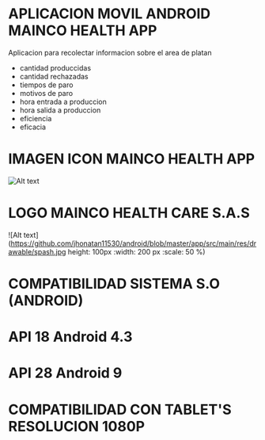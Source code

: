 # APLICACION MOVIL ANDROID MAINCO HEALTH APP

Aplicacion para recolectar informacion sobre el area de platan

- cantidad produccidas
- cantidad rechazadas
- tiempos de paro
- motivos de paro
- hora entrada a produccion
- hora salida a produccion
- eficiencia
- eficacia

# IMAGEN ICON MAINCO HEALTH APP
 ![Alt text](https://github.com/jhonatan11530/android/blob/master/app/src/main/res/mipmap-hdpi/mainco.png)

# LOGO MAINCO HEALTH CARE S.A.S
 ![Alt text](https://github.com/jhonatan11530/android/blob/master/app/src/main/res/drawable/spash.jpg height: 100px :width: 200 px :scale: 50 %) 

# COMPATIBILIDAD SISTEMA S.O (ANDROID)

# API 18 Android 4.3
# API 28 Android 9
# COMPATIBILIDAD CON TABLET'S RESOLUCION 1080P

